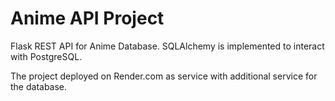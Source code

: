 # Anime API Project

Flask REST API for Anime Database. SQLAlchemy is implemented to interact with PostgreSQL.

The project deployed on Render.com as service with additional service for the database.  